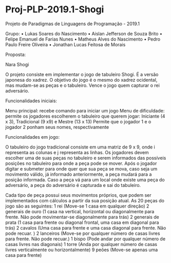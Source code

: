 # Proj-PLP-2019.1-Shogi

Projeto de Paradigmas de Linguagens de Programação - 2019.1

Grupo:
• Lukas Soares do Nascimento
• Aislan Jefferson de Souza Brito
• Felipe Emanuel de Farias Nunes
• Matheus Alves do Nascimento
• Pedro Paulo Freire Oliveira
• Jonathan Lucas Feitosa de Morais

Proposta:

Nara Shogi

O projeto consiste em implementar o jogo de tabuleiro Shogi. É a versão japonesa do xadrez. O objetivo do jogo é o mesmo do xadrez ocidental, mas mudam-se as peças e o tabuleiro. Vence o jogo quem capturar o rei adversário.

Funcionalidades iniciais:

Menu principal: recebe comando para iniciar um jogo
Menu de dificuldade: permite os jogadores escolherem o tabuleiro que querem jogar: Iniciante (4 x 3), Tradicional (9 x9) e Mestre (13 x 13)
Permite que o jogador 1 e o jogador 2 ponham seus nomes, respectivamente

Funcionalidades em jogo:

O tabuleiro do jogo tradicional consiste em uma matriz de 9 x 9, onde i representa as colunas e j representa as linhas.
Os jogadores devem escolher uma de suas peças no tabuleiro e serem informados das possíveis posições no tabuleiro para onde a peça pode se mover.
Após o jogador digitar e submeter para onde quer que sua peça se mova, caso seja um movimento válido, já informado anteriormente, a peça mudará para a posição informada.
Caso a peça vá para um local onde existe uma peça do adversário, a peça do adversário é capturada e sai do tabuleiro. 



Cada tipo de peça possui seus movimentos próprios, que podem ser implementados com cálculos a partir da sua posição atual. As 20 peças do jogo são as seguintes:
1 rei
(Move-se 1 casa em qualquer direção)
2 generais de ouro
(1 casa na vertical, horizontal ou diagonalmente para frente. Não pode movimentar-se diagonalmente para trás)
2 generais de prata 
(1 casa para frente ou diagonal frontal, uma casa em diagonal para trás)
2 cavalos
(Uma casa para frente e uma casa diagonal para frente. Não pode recuar. )
2 lanceiros 
(Move-se por qualquer número de casas livres para frente. Não pode recuar.)
1 bispo
(Pode andar por qualquer número de casas livres nas diagonais)
1 torre 
(Anda por qualquer número de casas livres verticalmente ou horizontalmente)
9 peões
(Move-se apenas uma casa para frente)


